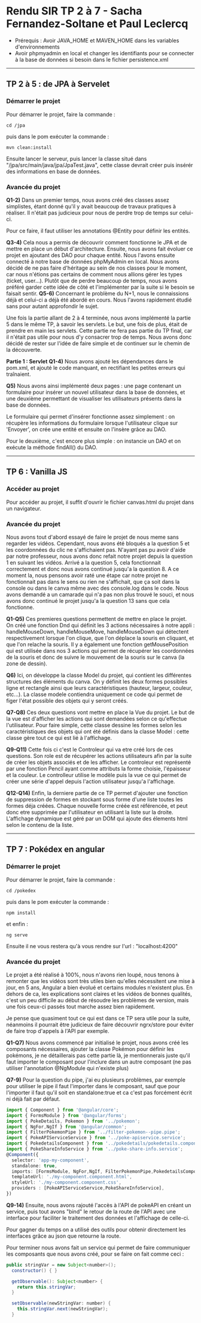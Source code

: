 # Rendu SIR TP 2 à 7 - Sacha Fernandez-Soltane et Paul Leclercq

* Prérequis : Avoir JAVA_HOME et MAVEN_HOME dans les variables d'environnements
* Avoir phpmyadmin en local et changer les identifiants pour se connecter à la base de données si besoin dans le fichier 
persistence.xml
---
## TP 2 à 5 : de JPA à Servelet

### Démarrer le projet ####

Pour démarrer le projet, faire la commande : 

```
cd /jpa 
```
puis dans le pom exécuter la commande : 

```
mvn clean:install
```
Ensuite lancer le serveur, puis lancer la classe situé dans "/jpa/src/main/java/jpa/JpaTest.java", cette classe devrait 
créer puis insérér des informations en base de données.

### Avancée du projet ###

**Q1-2)**
Dans un premier temps, nous avons créé des classes assez simplistes, étant donné qu'il y avait beaucoup de travaux pratiques à réaliser. Il n'était pas judicieux pour nous de perdre trop de temps sur celui-ci.

Pour ce faire, il faut utiliser les annotations @Entity pour définir les entités.

**Q3-4)**
Cela nous a permis de découvrir comment fonctionne le JPA et de mettre en place un début d'architecture. 
Ensuite, nous avons fait évoluer ce projet en ajoutant des DAO pour chaque entité. Nous l'avons ensuite connecté à notre base de données phpMyAdmin en local. 
Nous avons décidé de ne pas faire d'héritage au sein de nos classes pour le moment, car nous n'étions pas certains de comment nous allions gérer les types (ticket, user...). 
Plutôt que de perdre beaucoup de temps, nous avons préféré garder cette idée de côté et l'implémenter par la suite si le besoin se faisait sentir.
**Q5-6)**
Concernant le problème du N+1, nous le connaissions déjà et celui-ci a déjà été abordé en cours. Nous l'avons rapidement étudié sans pour autant approfondir le sujet.

Une fois la partie allant de 2 à 4 terminée, nous avons implémenté la partie 5 dans le même TP, à savoir les servlets. Le but, une fois de plus, était de prendre en main les servlets. 
Cette partie ne fera pas partie du TP final, car il n'était pas utile pour nous d'y consacrer trop de temps. 
Nous avons donc décidé de rester sur l'idée de faire simple et de continuer sur le chemin de la découverte.

**Partie 1 : Servlet**
**Q1-4)**
Nous avons ajouté les dépendances dans le pom.xml, et ajouté le code manquant, en rectifiant les petites erreurs qui traînaient.

**Q5)**
Nous avons ainsi implémenté deux pages : une page contenant un formulaire pour insérer un nouvel utilisateur dans la base de données, et une deuxième permettant de visualiser les utilisateurs présents dans la base de données.

Le formulaire qui permet d'insérer fonctionne assez simplement : on récupère les informations du formulaire lorsque l'utilisateur clique sur 'Envoyer', on crée une entité et ensuite on l'insère grâce au DAO.

Pour le deuxième, c'est encore plus simple : on instancie un DAO et on exécute la méthode findAll() du DAO.

---
## TP 6 : Vanilla JS

### Accéder au projet ###

Pour accéder au projet, il suffit d'ouvrir le fichier canvas.html du projet dans un navigateur.

### Avancée du projet ###

Nous avons tout d'abord essayé de faire le projet de nous meme sans regarder les vidéos. Cependant, nous avons été bloqués a la question 5 et les coordonnées du clic ne s'affichaient pas. N'ayant pas pu avoir d'aide par notre professeur, nous avons donc refait notre projet depuis la question 1 en suivant les vidéos. Arrivé a la question 5, cela fonctionnait correctement et donc nous avons continué jusqu'a la question 8. A ce moment la, nous pensons avoir raté une étape car notre projet ne fonctionnait pas dans le sens ou rien ne s'affichait, que ça soit dans la console ou dans le canva même avec des console.log dans le code. Nous avons demandé a un camarade qui n'a pas non plus trouvé le souci, et nous avons donc continué le projet jusqu'a la question 13 sans que cela fonctionne.

**Q1-Q5)**
Ces premieres questions permettent de mettre en place le projet. On créé une fonction Dnd qui définit les 3 actions nécessaires à notre appli : handleMouseDown, handleMouseMove, handleMouseDown qui détectent respectivement lorsque l'on clique, que l'on déplace la souris en cliquant, et que l'on relache la souris. Il y a également une fonction getMousePosition qui est utilisée dans nos 3 actions qui permet de récupérer les coordonnées de la souris et donc de suivre le mouvement de la souris sur le canva (la zone de dessin).

**Q6)**
Ici, on développe la classe Model du projet, qui contient les différentes structures des éléments du canva. On y définit les deux formes possibles ligne et rectangle ainsi que leurs caractéristiques (hauteur, largeur, couleur, etc...). La classe modele contiendra uniquement ce code qui permet de figer l'état possible des objets qui y seront créés.

**Q7-Q8)**
Ces deux questions vont mettre en place la Vue du projet. Le but de la vue est d'afficher les actions qui sont demandées selon ce qu'effectue l'utilisateur. Pour faire simple, cette classe dessine les formes selon les caractéristiques des objets qui ont été définis dans la classe Model : cette classe gère tout ce qui est lié à l'affichage.

**Q9-Q11)**
Cette fois ci c'est le Controleur qui va etre créé lors de ces questions. Son role est de récupérer les actions utilisateurs afin par la suite de créer les objets associés et de les afficher. Le controleur est représenté par une fonction Pencil ayant comme attributs la forme choisie, l'épaisseur et la couleur. Le controlleur utilise le modèle puis la vue ce qui permet de créer une série d'appel depuis l'action utilisateur jusqu'a l'affichage.

**Q12-Q14)**
Enfin, la derniere partie de ce TP permet d'ajouter une fonction de suppression de formes en stockant sous forme d'une liste toutes les formes déja créées. Chaque nouvelle forme créée est référencée, et peut donc etre supprimée par l'utilisateur en utilisant la liste sur la droite. L'affichage dynamique est géré par un DOM qui ajoute des élements html selon le contenu de la liste.

---
## TP 7 : Pokédex en angular

### Démarrer le projet ####

Pour démarrer le projet, faire la commande :

```
cd /pokedex
```
puis dans le pom exécuter la commande :

```
npm install
```
et enfin :
```
ng serve
```
Ensuite il ne vous restera qu'à vous rendre sur l'url : "localhost:4200"

### Avancée du projet ###

Le projet a été réalisé à 100%, nous n'avons rien loupé, nous tenons à remonter que les vidéos sont très
utiles bien qu'elles nécessitent une mise à jour, en 5 ans, Angular a bien évolué et certains
modules n'existent plus. En dehors de ca, les explications sont claires et les vidéos de bonnes qualités, 
c'est un peu difficile au début de résoudre les problèmes de version, mais une fois ceux-ci passés tout marche 
assez bien rapidement.

Je pense que quasiment tout ce qui est dans ce TP sera utile pour la suite, néanmoins il pourrait être
judicieux de faire découvrir ngrx/store pour éviter de faire trop d'appels à l'API par exemple.

**Q1-Q7)** Nous avons commencé par initialisé le projet, nous avons créé les composants nécessaires, ajouter la classe 
Pokémon pour définir les pokémons, je ne détaillerais pas cette partie là, je mentionnerais juste qu'il faut importer le
composant pour l'inclure dans un autre composant (ne pas utiliser l'annotation @NgModule qui n'existe plus)

**Q7-9)** Pour la question du pipe, j'ai eu plusieurs problèmes, par exemple pour utiliser le pipe il faut l'importer dans le 
composant, sauf que pour l'importer il faut qu'il soit en standalone:true et ca c'est pas forcément écrit ni déjà fait par défaut.

```typescript
import { Component } from '@angular/core';
import { FormsModule } from '@angular/forms';
import { PokeDetails, Pokemon } from '../pokemon';
import { NgFor,NgIf } from '@angular/common';
import { FilterPokemonPipe } from '../filter-pokemon--pipe.pipe';
import { PokeAPIServiceService } from '../poke-apiservice.service';
import { PokedetailsComponent } from '../pokedetails/pokedetails.component';
import { PokeShareInfoService } from '../poke-share-info.service';
@Component({
  selector: 'app-my-component',
  standalone: true,
  imports: [FormsModule, NgFor,NgIf, FilterPokemonPipe,PokedetailsComponent],
  templateUrl: './my-component.component.html',
  styleUrl: './my-component.component.css',
  providers : [PokeAPIServiceService,PokeShareInfoService],
})
```
**Q9-14)** Ensuite, nous avons rajouté l'accès à l'API de pokeAPI en créant un service, puis tout avons "bind" le 
retour de la route de l'API avec une interface pour faciliter le traitement des données et l'affichage de celle-ci. 

Pour gagner du temps on a utilisé des outils pour obtenir directement les interfaces grâce au json que retourne la route.

Pour terminer nous avons fait un service qui permet de faire communiquer les composants que nous avons créé, pour se faire 
on fait comme ceci :

```java
public stringVar = new Subject<number>();
  constructor() { }

  getObservable(): Subject<number> {
    return this.stringVar;
  }

  setObservable(newStringVar: number) {
    this.stringVar.next(newStringVar);
  }
```
